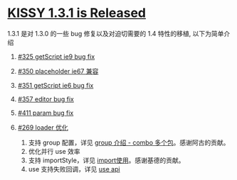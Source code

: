 # [KISSY 1.3.1 is Released](https://github.com/kissyteam/kissy/releases/tag/v1.3.1)

1.3.1 是对 1.3.0 的一些 bug 修复以及对迫切需要的 1.4  特性的移植, 以下为简单介绍

1. [#325 getScript ie9 bug fix](https://github.com/kissyteam/kissy/issues/325)
1. [#350 placeholder ie67 兼容](https://github.com/kissyteam/kissy/issues/350)
1. [#351 getScript ie6 bug fix](https://github.com/kissyteam/kissy/issues/351)
1. [#357 editor bug fix](https://github.com/kissyteam/kissy/issues/357)
1. [#411 param bug fix](https://github.com/kissyteam/kissy/issues/411)
1. [#269 loader 优化](https://github.com/kissyteam/kissy/issues/269)

    1. 支持 group 配置，详见 [group 介绍 - combo 多个包](http://docs.kissyui.com/docs/html/tutorials/kissy/seed/loader/group.html)。感谢阿古的贡献。
    1. 优化并行 use 效率
    1. 支持 importStyle，详见 [import使用](http://docs.kissyui.com/docs/html/tutorials/kissy/seed/loader/import-style.html)。感谢基德的贡献。
    1. use 支持失败回调，详见 [use api](http://docs.kissyui.com/docs/html/api/seed/loader/use.html)